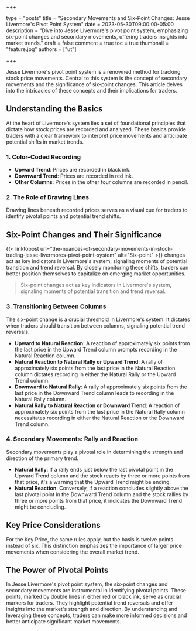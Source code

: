 +++

type = "posts"
title = "Secondary Movements and Six-Point Changes: Jesse Livermore's Pivot Point System"
date = 2023-05-30T09:00:00-05:00
description = "Dive into Jesse Livermore's pivot point system, emphasizing six-point changes and secondary movements, offering traders insights into market trends."
draft = false
comment = true
toc = true
thumbnail = "feature.jpg"
authors = ["ut"]

+++

Jesse Livermore's pivot point system is a renowned method for tracking stock price movements. Central to this system is the concept of secondary movements and the significance of six-point changes. This article delves into the intricacies of these concepts and their implications for traders.

## Understanding the Basics
At the heart of Livermore's system lies a set of foundational principles that dictate how stock prices are recorded and analyzed. These basics provide traders with a clear framework to interpret price movements and anticipate potential shifts in market trends.

### 1. Color-Coded Recording
 - **Upward Trend**: Prices are recorded in black ink.
 - **Downward Trend**: Prices are recorded in red ink.
 - **Other Columns**: Prices in the other four columns are recorded in pencil.

### 2. The Role of Drawing Lines
Drawing lines beneath recorded prices serves as a visual cue for traders to identify pivotal points and potential trend shifts.

## Six-Point Changes and Their Significance
{{< linktopost url="the-nuances-of-secondary-movements-in-stock-trading-jesse-livermores-pivot-point-system" alt="Six-point" >}} changes act as key indicators in Livermore's system, signaling moments of potential transition and trend reversal. By closely monitoring these shifts, traders can better position themselves to capitalize on emerging market opportunities.

> Six-point changes act as key indicators in Livermore's system, signaling moments of potential transition and trend reversal.

### 3. Transitioning Between Columns
The six-point change is a crucial threshold in Livermore's system. It dictates when traders should transition between columns, signaling potential trend reversals.
 - **Upward to Natural Reaction**: A reaction of approximately six points from the last price in the Upward Trend column prompts recording in the Natural Reaction column.
 - **Natural Reaction to Natural Rally or Upward Trend**: A rally of approximately six points from the last price in the Natural Reaction column dictates recording in either the Natural Rally or the Upward Trend column.
 - **Downward to Natural Rally**: A rally of approximately six points from the last price in the Downward Trend column leads to recording in the Natural Rally column.
 - **Natural Rally to Natural Reaction or Downward Trend**: A reaction of approximately six points from the last price in the Natural Rally column necessitates recording in either the Natural Reaction or the Downward Trend column.

### 4. Secondary Movements: Rally and Reaction
Secondary movements play a pivotal role in determining the strength and direction of the primary trend.
 - **Natural Rally**: If a rally ends just below the last pivotal point in the Upward Trend column and the stock reacts by three or more points from that price, it's a warning that the Upward Trend might be ending.
 - **Natural Reaction**: Conversely, if a reaction concludes slightly above the last pivotal point in the Downward Trend column and the stock rallies by three or more points from that price, it indicates the Downward Trend might be concluding.

## Key Price Considerations
For the Key Price, the same rules apply, but the basis is twelve points instead of six. This distinction emphasizes the importance of larger price movements when considering the overall market trend.

## The Power of Pivotal Points
In Jesse Livermore's pivot point system, the six-point changes and secondary movements are instrumental in identifying pivotal points. These points, marked by double lines in either red or black ink, serve as crucial markers for traders. They highlight potential trend reversals and offer insights into the market's strength and direction. By understanding and leveraging these concepts, traders can make more informed decisions and better anticipate significant market movements.
